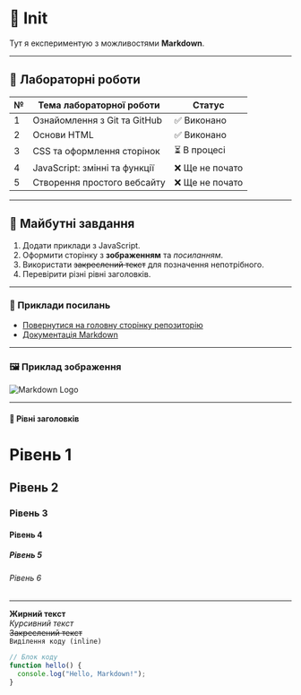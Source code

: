 # 🔰 Init

Тут я експериментую з можливостями **Markdown**.

---

## 📑 Лабораторні роботи

| №  | Тема лабораторної роботи            | Статус     |
|----|--------------------------------------|------------|
| 1  | Ознайомлення з Git та GitHub         | ✅ Виконано |
| 2  | Основи HTML                          | ✅ Виконано |
| 3  | CSS та оформлення сторінок           | ⏳ В процесі |
| 4  | JavaScript: змінні та функції        | ❌ Ще не почато |
| 5  | Створення простого вебсайту          | ❌ Ще не почато |

---

## 📝 Майбутні завдання

1. Додати приклади з JavaScript.  
2. Оформити сторінку з **зображенням** та *посиланням*.  
3. Використати ~~закреслений текст~~ для позначення непотрібного.  
4. Перевірити різні рівні заголовків.  

---

### 🔗 Приклади посилань

- [Повернутися на головну сторінку репозиторію](../README.md)  
- [Документація Markdown](https://www.markdownguide.org/)  

---

### 🖼️ Приклад зображення

![Markdown Logo](https://upload.wikimedia.org/wikipedia/commons/4/48/Markdown-mark.svg)

---

#### 📌 Рівні заголовків

# Рівень 1  
## Рівень 2  
### Рівень 3  
#### Рівень 4  
##### Рівень 5  
###### Рівень 6  

---

**Жирний текст**  
*Курсивний текст*  
~~Закреслений текст~~  
`Виділення коду (inline)`  

```javascript
// Блок коду
function hello() {
  console.log("Hello, Markdown!");
}
